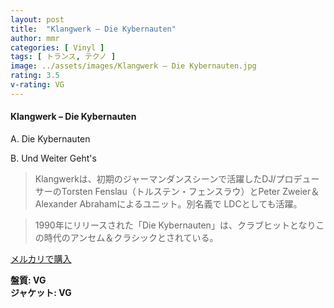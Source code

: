 ```yaml
---
layout: post
title:  "Klangwerk – Die Kybernauten"
author: mmr
categories: [ Vinyl ]
tags: [ トランス, テクノ ]
image: ../assets/images/Klangwerk – Die Kybernauten.jpg
rating: 3.5
v-rating: VG
---
```


#### Klangwerk – Die Kybernauten

A. Die Kybernauten

B. Und Weiter Geht's

> Klangwerkは、初期のジャーマンダンスシーンで活躍したDJ/プロデューサーのTorsten Fenslau（トルステン・フェンスラウ）とPeter Zweier＆Alexander Abrahamによるユニット。別名義で LDCとしても活躍。

> 1990年にリリースされた「Die Kybernauten」は、クラブヒットとなりこの時代のアンセム＆クラシックとされている。

[メルカリで購入](https://jp.mercari.com/item/m15180946021)

<div class="mt-4 mb-4 d-flex align-items-center">
<strong class="mr-1">盤質: VG</strong>
</div>
<div class="mt-4 mb-4 d-flex align-items-center">
<strong class="mr-1">ジャケット: VG</strong>
</div>

